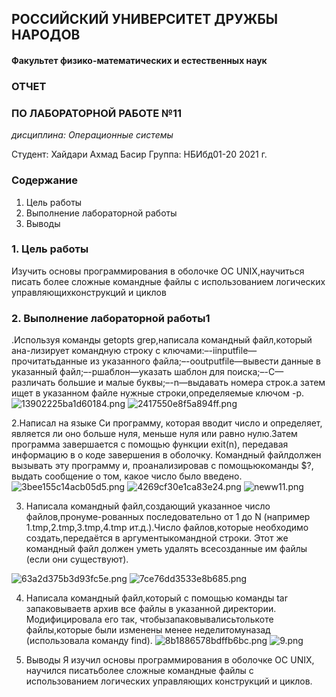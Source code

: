 ## РОССИЙСКИЙ УНИВЕРСИТЕТ ДРУЖБЫ НАРОДОВ
#### Факультет физико-математических и естественных наук
### ОТЧЕТ
### ПО ЛАБОРАТОРНОЙ РАБОТЕ №11
*дисциплина: Операционные системы*

Студент: Хайдари Ахмад Басир
Группа: НБИбд01-20
2021 г.


### Содержание
1. Цель работы  
2. Выполнение лабораторной работы   
3. Выводы

### 1.  Цель работы
Изучить основы программирования в оболочке ОС UNIX,научиться писать более сложные командные файлы с использованием логических управляющихконструкций и циклов 
 
 ### 2.  Выполнение лабораторной работы1
 .Используя команды getopts grep,написала командный файл,который ана-лизирует командную строку с ключами:–-iinputfile—прочитатьданные из указанного файла;–-ooutputfile—вывести данные в указанный файл;–-pшаблон—указать шаблон для поиска;–-C—различать большие и малые буквы;–-n—выдавать номера строк.а затем ищет в указанном файле нужные строки,определяемые ключом -p.
 ![13902225ba1d60184.png](https://ic.wampi.ru/2021/05/29/13902225ba1d60184.png)
 ![2417550e8f5a894ff.png](https://ic.wampi.ru/2021/05/29/2417550e8f5a894ff.png)

 2.Написал на языке Си программу, которая вводит число и определяет, является ли оно больше нуля, меньше нуля или равно нулю.Затем программа завершается с помощью функции exit(n), передавая информацию в о коде завершения в оболочку. Командный файлдолжен вызывать эту программу и, проанализировав с помощьюкоманды $?, выдать сообщение о том, какое число было введено.
 ![3bee155c14acb05d5.png](https://ic.wampi.ru/2021/05/29/3bee155c14acb05d5.png)
 ![4269cf30e1ca83e24.png](https://ic.wampi.ru/2021/05/29/4269cf30e1ca83e24.png)
 ![neww11.png](https://ic.wampi.ru/2021/05/29/neww11.png)
 
 3. Написала командный файл,создающий указанное число файлов,пронуме-рованных последовательно от 1 до N (например 1.tmp,2.tmp,3.tmp,4.tmp ит.д.).Число файлов,которые необходимо создать,передаётся в аргументыкомандной строки. Этот же командный файл должен уметь удалять всесозданные им файлы (если они существуют).



![63a2d375b3d93fc5e.png](https://ic.wampi.ru/2021/05/29/63a2d375b3d93fc5e.png)
![7ce76dd3533e8b685.png](https://ic.wampi.ru/2021/05/29/7ce76dd3533e8b685.png)

4. Написала командный файл,который с помощью команды tar запаковываетв архив все файлы в указанной директории. Модифицировала его так, чтобызапаковывалисьтолькоте файлы,которые были изменены менее неделитомуназад (использовала команду find).
![8b1886578bdffb6bc.png](https://ic.wampi.ru/2021/05/30/8b1886578bdffb6bc.png)
![9.png](https://ic.wampi.ru/2021/05/30/9.png)

3.  Выводы Я изучил основы программирования в оболочке ОС UNIX, научился писатьболее сложные командные файлы с использованием логических управляющих конструкций и циклов.